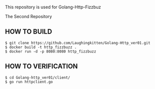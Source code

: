 This repository is used for Golang-Http-Fizzbuz

The Second Repository

## HOW TO BUILD

```
$ git clone https://github.com/Laughingkitten/Golang-Http_ver01.git
$ docker build -t http_fizzbuzz .
$ docker run -d -p 8080:8080 http_fizzbuzz
```

## HOW TO VERIFICATION

```
$ cd Golang-http_ver01/client/
$ go run httpclient.go

```
